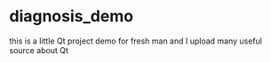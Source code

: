 # diagnosis_demo
this  is a little Qt project demo for fresh man and I upload many useful source about Qt
